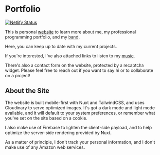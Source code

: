 # Portfolio

[![Netlify Status](https://api.netlify.com/api/v1/badges/706f9494-d6d6-4a4e-a336-d01fdcf8e2b4/deploy-status)](https://app.netlify.com/sites/tylerearls/deploys)

This is personal [website](https://www.tylerearls.com) to learn more about me, my professional programming portfolio, and my [band](https://www.cuckooandthebirds.com).

Here, you can keep up to date with my current projects.

If you're interested, I've also attached links to listen to my [music](https://cuckooandthebirds.bandcamp.com).

There's also a contact form on the website, protected by a recaptcha widget. Please feel free to reach out if you want to say hi or to collaborate on a project!

## About the Site

The website is built mobile-first with Nuxt and TailwindCSS, and uses Cloudinary to serve optimized images. It's got a dark mode and light mode available, and it will default to your system preferences, or remember what you've set on the site based on a cookie.

I also make use of Firebase to lighten the client-side payload, and to help optimize the server-side rendering provided by Nuxt.

As a matter of principle, I don't track your personal information, and I don't make use of any Amazon web services.